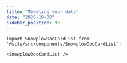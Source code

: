 ```yaml
---
title: "Modeling your data"
date: "2020-10-30"
sidebar_position: 90
---
```


```mdx-code-block
import SnowplowDocCardList from '@site/src/components/SnowplowDocCardList';

<SnowplowDocCardList />
```
